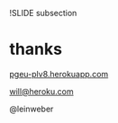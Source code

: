 !SLIDE subsection
# thanks
[pgeu-plv8.herokuapp.com](http://pgeu-plv8.herokuapp.com)

will@heroku.com

@leinweber
